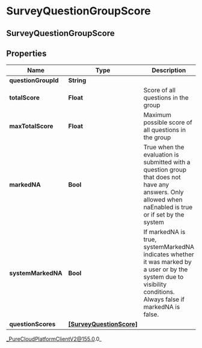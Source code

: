 # SurveyQuestionGroupScore

## SurveyQuestionGroupScore

## Properties

|Name | Type | Description | Notes|
|------------ | ------------- | ------------- | -------------|
| **questionGroupId** | **String** |  | [optional] |
| **totalScore** | **Float** | Score of all questions in the group | [optional] |
| **maxTotalScore** | **Float** | Maximum possible score of all questions in the group | [optional] |
| **markedNA** | **Bool** | True when the evaluation is submitted with a question group that does not have any answers. Only allowed when naEnabled is true or if set by the system | [optional] |
| **systemMarkedNA** | **Bool** | If markedNA is true, systemMarkedNA indicates whether it was marked by a user or by the system due to visibility conditions. Always false if markedNA is false. | [optional] |
| **questionScores** | [**[SurveyQuestionScore]**](SurveyQuestionScore) |  | [optional] |



_PureCloudPlatformClientV2@155.0.0_
